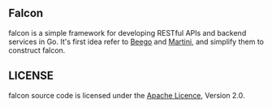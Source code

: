 ## Falcon

falcon is a simple framework for developing RESTful APIs and backend services in Go.
It's first idea refer to [Beego](http://beego.me) and [Martini](http://martini.codegangsta.io), and simplify them to construct falcon.

## LICENSE

falcon source code is licensed under the [Apache Licence](http://www.apache.org/licenses/LICENSE-2.0.html), Version 2.0.

